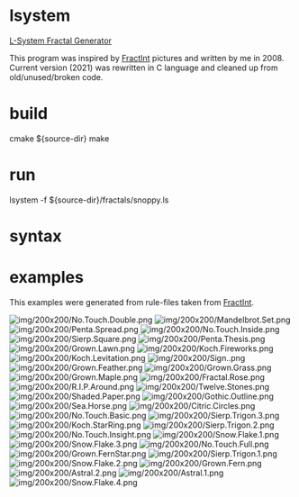 # lsystem
[L-System Fractal Generator](https://en.wikipedia.org/wiki/L-system)

This program was inspired by [FractInt](http://fractint.oblivion.cz) pictures and written by me in 2008. Current version (2021) was rewritten in C language and cleaned up from old/unused/broken code.

# build
   cmake ${source-dir}
   make
   
# run
   lsystem -f ${source-dir}/fractals/snoppy.ls

# syntax

# examples
This examples were generated from rule-files taken from [FractInt](http://fractint.oblivion.cz).

![img/200x200/No.Touch.Double.png](https://github.com/resetius/lsystem/blob/master/img/200x200/No.Touch.Double.png?raw=true)
![img/200x200/Mandelbrot.Set.png](https://github.com/resetius/lsystem/blob/master/img/200x200/Mandelbrot.Set.png?raw=true)
![img/200x200/Penta.Spread.png](https://github.com/resetius/lsystem/blob/master/img/200x200/Penta.Spread.png?raw=true)
![img/200x200/No.Touch.Inside.png](https://github.com/resetius/lsystem/blob/master/img/200x200/No.Touch.Inside.png?raw=true)
![img/200x200/Sierp.Square.png](https://github.com/resetius/lsystem/blob/master/img/200x200/Sierp.Square.png?raw=true)
![img/200x200/Penta.Thesis.png](https://github.com/resetius/lsystem/blob/master/img/200x200/Penta.Thesis.png?raw=true)
![img/200x200/Grown.Lawn.png](https://github.com/resetius/lsystem/blob/master/img/200x200/Grown.Lawn.png?raw=true)
![img/200x200/Koch.Fireworks.png](https://github.com/resetius/lsystem/blob/master/img/200x200/Koch.Fireworks.png?raw=true)
![img/200x200/Koch.Levitation.png](https://github.com/resetius/lsystem/blob/master/img/200x200/Koch.Levitation.png?raw=true)
![img/200x200/Sign..png](https://github.com/resetius/lsystem/blob/master/img/200x200/Sign..png?raw=true)
![img/200x200/Grown.Feather.png](https://github.com/resetius/lsystem/blob/master/img/200x200/Grown.Feather.png?raw=true)
![img/200x200/Grown.Grass.png](https://github.com/resetius/lsystem/blob/master/img/200x200/Grown.Grass.png?raw=true)
![img/200x200/Grown.Maple.png](https://github.com/resetius/lsystem/blob/master/img/200x200/Grown.Maple.png?raw=true)
![img/200x200/Fractal.Rose.png](https://github.com/resetius/lsystem/blob/master/img/200x200/Fractal.Rose.png?raw=true)
![img/200x200/R.I.P.Around.png](https://github.com/resetius/lsystem/blob/master/img/200x200/R.I.P.Around.png?raw=true)
![img/200x200/Twelve.Stones.png](https://github.com/resetius/lsystem/blob/master/img/200x200/Twelve.Stones.png?raw=true)
![img/200x200/Shaded.Paper.png](https://github.com/resetius/lsystem/blob/master/img/200x200/Shaded.Paper.png?raw=true)
![img/200x200/Gothic.Outline.png](https://github.com/resetius/lsystem/blob/master/img/200x200/Gothic.Outline.png?raw=true)
![img/200x200/Sea.Horse.png](https://github.com/resetius/lsystem/blob/master/img/200x200/Sea.Horse.png?raw=true)
![img/200x200/Citric.Circles.png](https://github.com/resetius/lsystem/blob/master/img/200x200/Citric.Circles.png?raw=true)
![img/200x200/No.Touch.Basic.png](https://github.com/resetius/lsystem/blob/master/img/200x200/No.Touch.Basic.png?raw=true)
![img/200x200/Sierp.Trigon.3.png](https://github.com/resetius/lsystem/blob/master/img/200x200/Sierp.Trigon.3.png?raw=true)
![img/200x200/Koch.StarRing.png](https://github.com/resetius/lsystem/blob/master/img/200x200/Koch.StarRing.png?raw=true)
![img/200x200/Sierp.Trigon.2.png](https://github.com/resetius/lsystem/blob/master/img/200x200/Sierp.Trigon.2.png?raw=true)
![img/200x200/No.Touch.Insight.png](https://github.com/resetius/lsystem/blob/master/img/200x200/No.Touch.Insight.png?raw=true)
![img/200x200/Snow.Flake.1.png](https://github.com/resetius/lsystem/blob/master/img/200x200/Snow.Flake.1.png?raw=true)
![img/200x200/Snow.Flake.3.png](https://github.com/resetius/lsystem/blob/master/img/200x200/Snow.Flake.3.png?raw=true)
![img/200x200/No.Touch.Full.png](https://github.com/resetius/lsystem/blob/master/img/200x200/No.Touch.Full.png?raw=true)
![img/200x200/Grown.FernStar.png](https://github.com/resetius/lsystem/blob/master/img/200x200/Grown.FernStar.png?raw=true)
![img/200x200/Sierp.Trigon.1.png](https://github.com/resetius/lsystem/blob/master/img/200x200/Sierp.Trigon.1.png?raw=true)
![img/200x200/Snow.Flake.2.png](https://github.com/resetius/lsystem/blob/master/img/200x200/Snow.Flake.2.png?raw=true)
![img/200x200/Grown.Fern.png](https://github.com/resetius/lsystem/blob/master/img/200x200/Grown.Fern.png?raw=true)
![img/200x200/Astral.2.png](https://github.com/resetius/lsystem/blob/master/img/200x200/Astral.2.png?raw=true)
![img/200x200/Astral.1.png](https://github.com/resetius/lsystem/blob/master/img/200x200/Astral.1.png?raw=true)
![img/200x200/Snow.Flake.4.png](https://github.com/resetius/lsystem/blob/master/img/200x200/Snow.Flake.4.png?raw=true)
